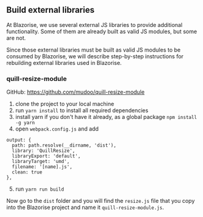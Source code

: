 ﻿## Build external libraries

At Blazorise, we use several external JS libraries to provide additional functionality. Some of them are already built as valid JS modules, but some are not.

Since those external libraries must be built as valid JS modules to be consumed by Blazorise, we will describe step-by-step instructions for rebuilding external libraries used in Blazorise. 

### quill-resize-module

GitHub: https://github.com/mudoo/quill-resize-module

1. clone the project to your local machine
2. run `yarn install` to install all required dependencies
3. install yarn if you don't have it already, as a global package `npm install -g yarn`
4. open `webpack.config.js` and add

```
output: {
  path: path.resolve(__dirname, 'dist'),
  library: 'QuillResize',
  libraryExport: 'default',
  libraryTarget: 'umd',
  filename: '[name].js',
  clean: true
},
```

5. run `yarn run build`

Now go to the `dist` folder and you will find the `resize.js` file that you copy into the Blazorise project and name it `quill-resize-module.js`.